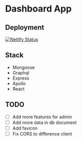 # Dashboard App

## Deployment

[![Netlify Status](https://api.netlify.com/api/v1/badges/10a273df-f2d9-4ad5-9071-91a0382bc78a/deploy-status)](https://app.netlify.com/sites/dashboard-haans/deploys)

## Stack

- Mongoose
- Graphql
- Express
- Apollo
- React

## TODO

- [ ] Add more features for admin
- [ ] Add more data in db document
- [ ] Add favicon
- [ ] Fix CORS to difference client
